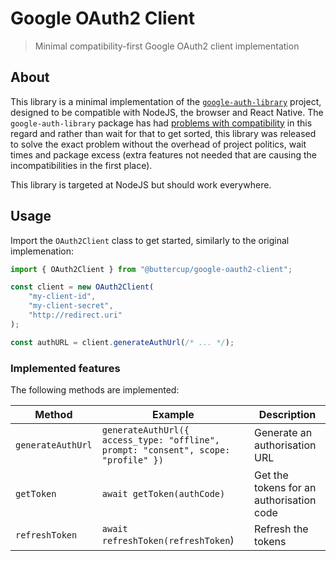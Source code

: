 # Google OAuth2 Client
> Minimal compatibility-first Google OAuth2 client implementation

## About

This library is a minimal implementation of the [`google-auth-library`](https://github.com/googleapis/google-auth-library-nodejs) project, designed to be compatible with NodeJS, the browser and React Native. The `google-auth-library` package has had [problems with compatibility](https://github.com/googleapis/google-auth-library-nodejs/issues/150) in this regard and rather than wait for that to get sorted, this library was released to solve the exact problem without the overhead of project politics, wait times and package excess (extra features not needed that are causing the incompatibilities in the first place).

This library is targeted at NodeJS but should work everywhere.

## Usage

Import the `OAuth2Client` class to get started, similarly to the original implemenation:

```javascript
import { OAuth2Client } from "@buttercup/google-oauth2-client";

const client = new OAuth2Client(
    "my-client-id",
    "my-client-secret",
    "http://redirect.uri"
);

const authURL = client.generateAuthUrl(/* ... */);
```

### Implemented features

The following methods are implemented:

| Method                | Example                           | Description                               |
|-----------------------|-----------------------------------|-------------------------------------------|
| `generateAuthUrl`     | `generateAuthUrl({ access_type: "offline", prompt: "consent", scope: "profile" })` | Generate an authorisation URL |
| `getToken`            | `await getToken(authCode)`        | Get the tokens for an authorisation code  |
| `refreshToken`        | `await refreshToken(refreshToken`)| Refresh the tokens                        |
